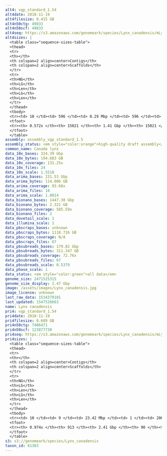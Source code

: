 ```yaml
---
alt4: vgp_standard_1.54
alt4date: 2018-11-19
alt4filesize: 0.415 GB
alt4n50ctg: 49833
alt4n50scf: 49833
alt4seq: https://s3.amazonaws.com/genomeark/species/Lynx_canadensis/mLynCan4/assembly_vgp_standard_1.5/mLynCan4.alt.asm.20181119.fasta.gz
alt4sizes: |
  <table class="sequence-sizes-table">
  <thead>
  <tr>
  <th></th>
  <th colspan=2 align=center>Contigs</th>
  <th colspan=2 align=center>Scaffolds</th>
  </tr>
  <tr>
  <th>NG</th>
  <th>LG</th>
  <th>Len</th>
  <th>LG</th>
  <th>Len</th>
  </tr>
  </thead>
  <tbody>
  <tr><td> 10 </td><td> 596 </td><td> 0.29 Mbp </td><td> 596 </td><td> 0.29 Mbp </td></tr>  <tr><td> 20 </td><td> 1680 </td><td> 0.19 Mbp </td><td> 1680 </td><td> 0.19 Mbp </td></tr>  <tr><td> 30 </td><td> 3331 </td><td> 0.12 Mbp </td><td> 3331 </td><td> 0.12 Mbp </td></tr>  <tr><td> 40 </td><td> 5809 </td><td> 81.93 Kbp </td><td> 5809 </td><td> 81.93 Kbp </td></tr>  <tr style="background-color:#cccccc;"><td> 50 </td><td> 9679 </td><td> 49.83 Kbp </td><td> 9679 </td><td> 49.83 Kbp </td></tr>  <tr><td> 60 </td><td> - </td><td> - </td><td> - </td><td> - </td></tr>  <tr><td> 70 </td><td> - </td><td> - </td><td> - </td><td> - </td></tr>  <tr><td> 80 </td><td> - </td><td> - </td><td> - </td><td> - </td></tr>  <tr><td> 90 </td><td> - </td><td> - </td><td> - </td><td> - </td></tr>  <tr><td> 100 </td><td> - </td><td> - </td><td> - </td><td> - </td></tr>  </tbody>
  <tfoot>
  <tr><th> 0.572x </th><th> 15021 </th><th> 1.41 Gbp </th><th> 15021 </th><th> 1.41 Gbp </th></tr>
  </tfoot>
  </table>
assembly: assembly_vgp_standard_1.5
assembly_status: <em style="color:orange">high-quality draft assembly</em>
common_name: Canada lynx
data_10x_bases: 324.39 Gbp
data_10x_bytes: 194.683 GB
data_10x_coverage: 131.25x
data_10x_files: 24
data_10x_scale: 1.5518
data_arima_bases: 231.53 Gbp
data_arima_bytes: 114.006 GB
data_arima_coverage: 93.68x
data_arima_files: 18
data_arima_scale: 1.8914
data_bionano_bases: 1447.30 Gbp
data_bionano_bytes: 2.321 GB
data_bionano_coverage: 585.59x
data_bionano_files: 2
data_dovetail_scale: 1
data_illumina_scale: 1
data_pbscraps_bases: unknown
data_pbscraps_bytes: 1118.716 GB
data_pbscraps_coverage: N/A
data_pbscraps_files: 67
data_pbsubreads_bases: 179.82 Gbp
data_pbsubreads_bytes: 311.347 GB
data_pbsubreads_coverage: 72.76x
data_pbsubreads_files: 67
data_pbsubreads_scale: 0.5379
data_phase_scale: 1
data_status: <em style="color:green">all data</em>
genome_size: 2471525315
genome_size_display: 2.47 Gbp
image: /assets/images/Lynx_canadensis.jpg
image_license: unknown
last_raw_data: 1534379101
last_updated: 1547526663
name: Lynx canadensis
pri4: vgp_standard_1.54
pri4date: 2018-11-19
pri4filesize: 0.689 GB
pri4n50ctg: 7406471
pri4n50scf: 123877730
pri4seq: https://s3.amazonaws.com/genomeark/species/Lynx_canadensis/mLynCan4/assembly_vgp_standard_1.5/mLynCan4.pri.asm.20181119.fasta.gz
pri4sizes: |
  <table class="sequence-sizes-table">
  <thead>
  <tr>
  <th></th>
  <th colspan=2 align=center>Contigs</th>
  <th colspan=2 align=center>Scaffolds</th>
  </tr>
  <tr>
  <th>NG</th>
  <th>LG</th>
  <th>Len</th>
  <th>LG</th>
  <th>Len</th>
  </tr>
  </thead>
  <tbody>
  <tr><td> 10 </td><td> 9 </td><td> 23.42 Mbp </td><td> 1 </td><td> 206.31 Mbp </td></tr>  <tr><td> 20 </td><td> 23 </td><td> 15.13 Mbp </td><td> 2 </td><td> 153.23 Mbp </td></tr>  <tr><td> 30 </td><td> 42 </td><td> 11.74 Mbp </td><td> 4 </td><td> 145.49 Mbp </td></tr>  <tr><td> 40 </td><td> 66 </td><td> 9.13 Mbp </td><td> 5 </td><td> 140.53 Mbp </td></tr>  <tr style="background-color:#cccccc;"><td> 50 </td><td> 97 </td><td style="background-color:#88ff88;"> 7.41 Mbp </td><td> 7 </td><td style="background-color:#88ff88;"> 123.88 Mbp </td></tr>  <tr><td> 60 </td><td> 135 </td><td> 5.67 Mbp </td><td> 9 </td><td> 109.20 Mbp </td></tr>  <tr><td> 70 </td><td> 187 </td><td> 3.86 Mbp </td><td> 12 </td><td> 84.47 Mbp </td></tr>  <tr><td> 80 </td><td> 269 </td><td> 2.38 Mbp </td><td> 15 </td><td> 75.04 Mbp </td></tr>  <tr><td> 90 </td><td> 418 </td><td> 1.11 Mbp </td><td> 19 </td><td> 54.40 Mbp </td></tr>  <tr><td> 100 </td><td> - </td><td> - </td><td> - </td><td> - </td></tr>  </tbody>
  <tfoot>
  <tr><th> 0.974x </th><th> 913 </th><th> 2.41 Gbp </th><th> 90 </th><th> 2.41 Gbp </th></tr>
  </tfoot>
  </table>
s3: s3://genomeark/species/Lynx_canadensis
taxon_id: 61383
---
```

